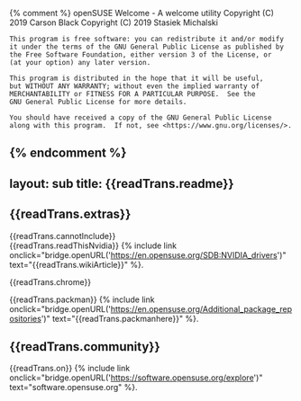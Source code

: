 {% comment %}
    openSUSE Welcome - A welcome utility
    Copyright (C) 2019  Carson Black
    Copyright (C) 2019  Stasiek Michalski

    This program is free software: you can redistribute it and/or modify
    it under the terms of the GNU General Public License as published by
    the Free Software Foundation, either version 3 of the License, or
    (at your option) any later version.

    This program is distributed in the hope that it will be useful,
    but WITHOUT ANY WARRANTY; without even the implied warranty of
    MERCHANTABILITY or FITNESS FOR A PARTICULAR PURPOSE.  See the
    GNU General Public License for more details.

    You should have received a copy of the GNU General Public License
    along with this program.  If not, see <https://www.gnu.org/licenses/>.
{% endcomment %}
---
layout: sub
title: {{readTrans.readme}}
---
## {{readTrans.extras}}
{{readTrans.cannotInclude}}  
{{readTrans.readThisNvidia}} {% include link onclick="bridge.openURL('https://en.opensuse.org/SDB:NVIDIA_drivers')" text="{{readTrans.wikiArticle}}" %}.

{{readTrans.chrome}}

{{readTrans.packman}} {% include link onclick="bridge.openURL('https://en.opensuse.org/Additional_package_repositories')" text="{{readTrans.packmanhere}}" %}.

## {{readTrans.community}}

{{readTrans.on}} {% include link onclick="bridge.openURL('https://software.opensuse.org/explore')" text="software.opensuse.org" %}.
